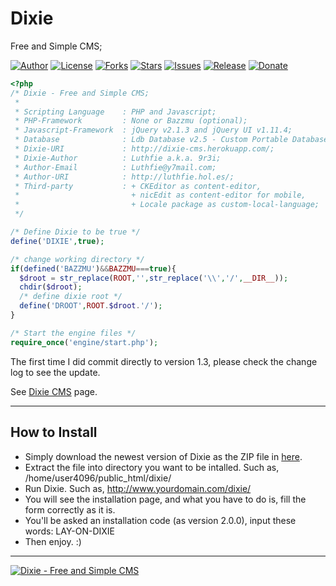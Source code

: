 Dixie
=====
Free and Simple CMS;

[![Author](https://img.shields.io/badge/author-9r3i-lightgrey.svg)](https://github.com/9r3i)
[![License](https://img.shields.io/github/license/9r3i/dixie.svg)](https://github.com/9r3i/dixie/blob/master/license.txt)
[![Forks](https://img.shields.io/github/forks/9r3i/dixie.svg)](https://github.com/9r3i/dixie/network)
[![Stars](https://img.shields.io/github/stars/9r3i/dixie.svg)](https://github.com/9r3i/dixie/stargazers)
[![Issues](https://img.shields.io/github/issues/9r3i/dixie.svg)](https://github.com/9r3i/dixie/issues)
[![Release](https://img.shields.io/github/release/9r3i/dixie.svg)](https://github.com/9r3i/dixie/releases)
[![Donate](https://img.shields.io/badge/paypal-donate-yellowgreen.svg)](https://www.paypal.com/cgi-bin/webscr?cmd=_s-xclick&hosted_button_id=QZKZVZPBAC538)


```php
<?php
/* Dixie - Free and Simple CMS;
 *
 * Scripting Language    : PHP and Javascript;
 * PHP-Framework         : None or Bazzmu (optional);
 * Javascript-Framework  : jQuery v2.1.3 and jQuery UI v1.11.4;
 * Database              : Ldb Database v2.5 - Custom Portable Database;
 * Dixie-URI             : http://dixie-cms.herokuapp.com/;
 * Dixie-Author          : Luthfie a.k.a. 9r3i;
 * Author-Email          : Luthfie@y7mail.com;
 * Author-URI            : http://luthfie.hol.es/;
 * Third-party           : + CKEditor as content-editor,
 *                         + nicEdit as content-editor for mobile,
 *                         + Locale package as custom-local-language;
 */

/* Define Dixie to be true */
define('DIXIE',true);

/* change working directory */
if(defined('BAZZMU')&&BAZZMU===true){
  $droot = str_replace(ROOT,'',str_replace('\\','/',__DIR__));
  chdir($droot);
  /* define dixie root */
  define('DROOT',ROOT.$droot.'/');
}

/* Start the engine files */
require_once('engine/start.php');

```


The first time I did commit directly to version 1.3, please check the change log to see the update.

See [Dixie CMS](http://dixie-cms.herokuapp.com/ "Dixie CMS") page.

-----
## How to Install

+ Simply download the newest version of Dixie as the ZIP file in [here](http://dixie-cms.herokuapp.com/blog/ "Dixie CMS").
+ Extract the file into directory you want to be intalled. Such as, /home/user4096/public_html/dixie/
+ Run Dixie. Such as, http://www.yourdomain.com/dixie/
+ You will see the installation page, and what you have to do is, fill the form correctly as it is.
+ You'll be asked an installation code (as version 2.0.0), input these words: LAY-ON-DIXIE
+ Then enjoy. :)

-----

[![Dixie - Free and Simple CMS](http://dixie-cms.herokuapp.com/blog/public_html/images/dixie-black.png)](http://dixie-cms.herokuapp.com/ "Dixie CMS")
